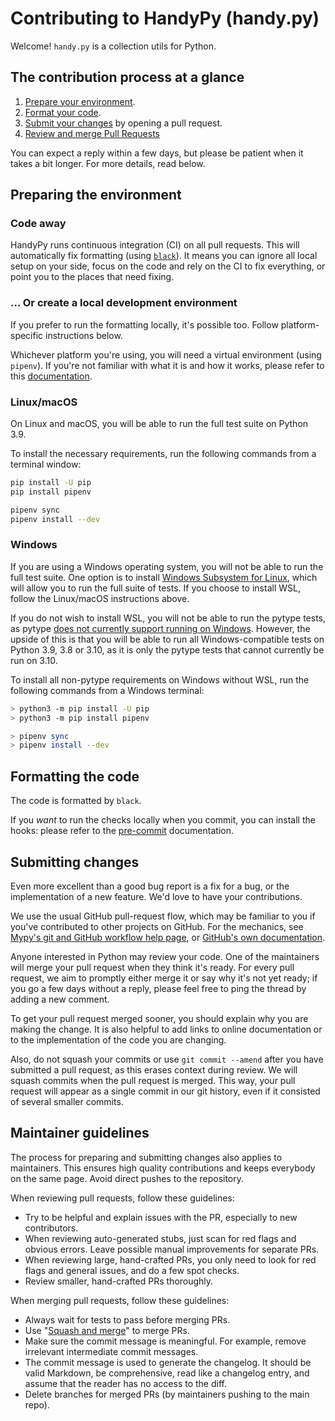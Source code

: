 # Contributing to HandyPy (handy.py)

Welcome! `handy.py` is a collection utils for Python.

## The contribution process at a glance

1. [Prepare your environment](#preparing-the-environment).
2. [Format your code](#formatting-the-code).
3. [Submit your changes](#submitting-changes) by opening a pull request.
4. [Review and merge Pull Requests](#maintainer-guidelines)

You can expect a reply within a few days, but please be patient when
it takes a bit longer. For more details, read below.

## Preparing the environment

### Code away

HandyPy runs continuous integration (CI) on all pull requests. This will
automatically fix formatting (using [`black`](https://black.readthedocs.io/en/stable/)<!--, `isort`-->)<!-- and run tests -->.
It means you can ignore all local setup on your side, focus on the
code and rely on the CI to fix everything, or point you to the places that
need fixing.

### ... Or create a local development environment

If you prefer to run the <!-- tests & -->formatting locally, it's
possible too. Follow platform-specific instructions below.
<!-- For more information about our available tests, see
[tests/README.md](tests/README.md). -->

Whichever platform you're using, you will need a
virtual environment (using `pipenv`). If you're not familiar with what it is and how it works,
please refer to this
[documentation](https://packaging.python.org/guides/installing-using-pip-and-virtual-environments/).

### Linux/macOS

On Linux and macOS, you will be able to run the full test suite on Python 3.9.

To install the necessary requirements, run the following commands from a
terminal window:

```bash
pip install -U pip
pip install pipenv

pipenv sync
pipenv install --dev
```

### Windows

If you are using a Windows operating system, you will not be able to run the
full test suite. One option is to install
[Windows Subsystem for Linux](https://docs.microsoft.com/en-us/windows/wsl/faq),
which will allow you to run the full suite of tests. If you choose to install
WSL, follow the Linux/macOS instructions above.

If you do not wish to install WSL, you will not be able to run the pytype
tests, as pytype
[does not currently support running on Windows](https://github.com/google/pytype#requirements).
However, the upside of this is that you will be able to run all
Windows-compatible tests on Python 3.9, 3.8 or 3.10, as it is only the pytype
tests that cannot currently be run on 3.10.

To install all non-pytype requirements on Windows without WSL, run the
following commands from a Windows terminal:

```bash
> python3 -m pip install -U pip
> python3 -m pip install pipenv

> pipenv sync
> pipenv install --dev
```

## Formatting the code

The code is formatted by `black`<!-- and `isort`-->.

<!-- The repository is equipped with a [`pre-commit.ci`](https://pre-commit.ci/)
configuration file. This means that you don't *need* to do anything yourself to
run the code formatters. When you push a commit, a bot will run those for you
right away and add a commit to your PR. Neat, no?

That being said, -->
If you *want* to run the checks locally when you commit, you
can install the hooks: please refer to the [pre-commit](https://pre-commit.com/)
documentation.

## Submitting changes

Even more excellent than a good bug report is a fix for a bug, or the
implementation of a new feature. We'd love to have
your contributions.

We use the usual GitHub pull-request flow, which may be familiar to
you if you've contributed to other projects on GitHub.  For the
mechanics, see [Mypy's git and GitHub workflow help page](https://github.com/python/mypy/wiki/Using-Git-And-GitHub),
or [GitHub's own documentation](https://help.github.com/articles/using-pull-requests/).

Anyone interested in Python may review your code. One of the
maintainers will merge your pull request when they think it's ready.
For every pull request, we aim to promptly either merge it or say why
it's not yet ready; if you go a few days without a reply, please feel
free to ping the thread by adding a new comment.

To get your pull request merged sooner, you should explain why you are
making the change. It is also helpful to add links to online
documentation or to the implementation of the code you are changing.

Also, do not squash your commits or use `git commit --amend` after you have submitted a pull request, as this
erases context during review. We will squash commits when the pull request is merged.
This way, your pull request will appear as a single commit in our git history, even
if it consisted of several smaller commits.

## Maintainer guidelines

The process for preparing and submitting changes also applies to
maintainers.  This ensures high quality contributions and keeps
everybody on the same page.  Avoid direct pushes to the repository.

When reviewing pull requests, follow these guidelines:

* Try to be helpful and explain issues with the PR,
  especially to new contributors.
* When reviewing auto-generated stubs, just scan for red flags and obvious
  errors. Leave possible manual improvements for separate PRs.
* When reviewing large, hand-crafted PRs, you only need to look for red flags
  and general issues, and do a few spot checks.
* Review smaller, hand-crafted PRs thoroughly.

When merging pull requests, follow these guidelines:

* Always wait for tests to pass before merging PRs.
* Use "[Squash and merge](https://github.com/blog/2141-squash-your-commits)" to merge PRs.
* Make sure the commit message is meaningful. For example, remove irrelevant
  intermediate commit messages.
* The commit message is used to generate the changelog.
  It should be valid Markdown, be comprehensive, read like a changelog entry,
  and assume that the reader has no access to the diff.
* Delete branches for merged PRs (by maintainers pushing to the main repo).
